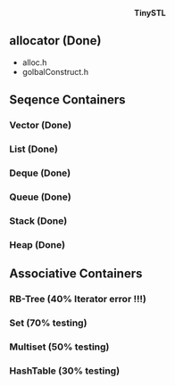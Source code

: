 <p align="center">
	<strong> TinySTL </strong>
</p>

## allocator (Done)
- alloc.h
- golbalConstruct.h

## Seqence Containers

### Vector (Done)

### List   (Done)

### Deque  (Done)

### Queue  (Done)

### Stack  (Done)

### Heap   (Done) 

## Associative Containers

### RB-Tree (40% Iterator error !!!)

### Set (70% testing)

### Multiset (50% testing)

### HashTable (30% testing)

